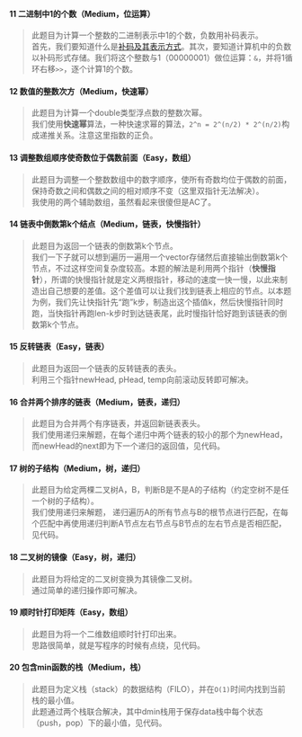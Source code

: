 #### 11 二进制中1的个数（Medium，位运算）
> 此题目为计算一个整数的二进制表示中1的个数，负数用补码表示。  
首先，我们要知道什么是[补码及其表示方式](https://blog.csdn.net/zl10086111/article/details/80907428)。其次，要知道计算机中的负数以补码形式存储。我们将这个整数与1（00000001）做位运算：`&`，并将1循环右移`>>`，逐个计算1的个数。

#### 12 数值的整数次方（Medium，快速幂）
> 此题目为计算一个double类型浮点数的整数次幂。  
我们使用**快速幂**算法，一种快速求幂的算法，`2^n = 2^(n/2) * 2^(n/2)`构成递推关系。注意这里指数的正负。

#### 13 调整数组顺序使奇数位于偶数前面（Easy，数组）
> 此题目为调整一个整数数组中的数字顺序，使所有奇数均位于偶数的前面，保持奇数之间和偶数之间的相对顺序不变（这里双指针无法解决）。  
我使用的两个辅助数组，虽然看起来很傻但是AC了。

#### 14 链表中倒数第k个结点（Medium，链表，快慢指针）
> 此题目为返回一个链表的倒数第k个节点。  
我们一下子就可以想到遍历一遍用一个vector存储然后直接输出倒数第k个节点，不过这样空间复杂度较高。本题的解法是利用两个指针（**快慢指针**），所谓的快慢指针就是定义两根指针，移动的速度一快一慢，以此来制造出自己想要的差值。这个差值可以让我们找到链表上相应的节点。以本题为例，我们先让快指针先“跑”k步，制造出这个插值k，然后快慢指针同时跑，当快指针再跑len-k步时到达链表尾，此时慢指针恰好跑到该链表的倒数第k个节点。

#### 15 反转链表（Easy，链表）
> 此题目为返回一个链表的反转链表的表头。  
利用三个指针newHead, pHead, temp向前滚动反转即可解决。

#### 16 合并两个排序的链表（Medium，链表，递归）
> 此题目为合并两个有序链表，并返回新链表表头。  
我们使用递归来解题，在每个递归中两个链表的较小的那个为newHead，而newHead的next即为下一个递归的返回值，见代码。

#### 17 树的子结构（Medium，树，递归）
> 此题目为给定两棵二叉树A，B，判断B是不是A的子结构（约定空树不是任一个树的子结构）。  
我们使用递归来解题， 递归遍历A的所有节点与B的根节点进行匹配，在每个匹配中再使用递归判断A节点左右节点与B节点的左右节点是否相匹配，见代码。

#### 18 二叉树的镜像（Easy，树，递归）
> 此题目为将给定的二叉树变换为其镜像二叉树。   
通过简单的递归操作即可解决。

#### 19 顺时针打印矩阵（Easy，数组）
> 此题目为将一个二维数组顺时针打印出来。  
思路很简单，就是写程序的时候有点绕，见代码。

#### 20 包含min函数的栈（Medium，栈）
> 此题目为定义栈（stack）的数据结构（FILO），并在`O(1)`时间内找到当前栈的最小值。  
此题通过两个栈联合解决，其中dmin栈用于保存data栈中每个状态（push，pop）下的最小值，见代码。
